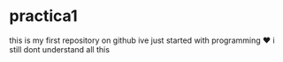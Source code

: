 # practica1
this is my first repository on github
ive just started with programming :heart:
i still dont understand all this
